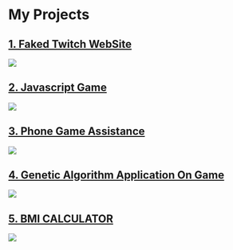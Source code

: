 # My Projects

## [1. Faked Twitch WebSite ](https://jackersyu.github.io/Twitch_API_Practice/)
![](https://ppt.cc/fmEJCx@.png)
## [2. Javascript Game](https://jackersyu.github.io/Web_fullstack/javascript/colorGame/self)
![](https://ppt.cc/fY5Jfx@.png)
## [3. Phone Game Assistance](https://www.youtube.com/watch?v=ZmtLhOGr0aQ&feature=youtu.be)
![](https://ppt.cc/fVHwFx@.png)
## [4. Genetic Algorithm Application On Game](https://www.youtube.com/watch?v=CHSHgE0Kohk&feature=youtu.be)
![](https://ppt.cc/fcM99x@.png)
## [5. BMI CALCULATOR](https://jackersyu.github.io/bmi_cal)
![](https://ppt.cc/fdR2ex@.png)

